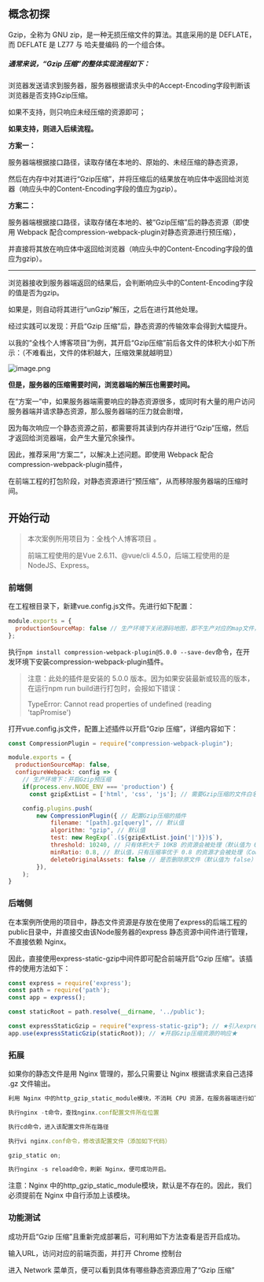## 概念初探

Gzip，全称为 GNU zip，是一种无损压缩文件的算法。其底采用的是 DEFLATE，而 DEFLATE 是 LZ77 与 哈夫曼编码 的一个组合体。

##### **通常来说，“Gzip 压缩”的整体实现流程如下：**

浏览器发送请求到服务器，服务器根据请求头中的Accept-Encoding字段判断该浏览器是否支持Gzip压缩。

如果不支持，则只响应未经压缩的资源即可；

**如果支持，则进入后续流程。**

**方案一：**

服务器端根据接口路径，读取存储在本地的、原始的、未经压缩的静态资源，

然后在内存中对其进行“Gzip压缩”，并将压缩后的结果放在响应体中返回给浏览器（响应头中的Content-Encoding字段的值应为gzip）。

**方案二：**

服务器端根据接口路径，读取存储在本地的、被“Gzip压缩”后的静态资源（即使用 Webpack 配合compression-webpack-plugin对静态资源进行预压缩），

并直接将其放在响应体中返回给浏览器（响应头中的Content-Encoding字段的值应为gzip）。

------

浏览器接收到服务器端返回的结果后，会判断响应头中的Content-Encoding字段的值是否为gzip。

如果是，则自动将其进行“unGzip”解压，之后在进行其他处理。

经过实践可以发现：开启“Gzip 压缩”后，静态资源的传输效率会得到大幅提升。

以我的“全栈个人博客项目”为例，其开启“Gzip压缩”前后各文件的体积大小如下所示：（不难看出，文件的体积越大，压缩效果就越明显）

![image.png](D:\Markdown\图片\c74035a5e19697943db2014834f138c1.png)

**但是，服务器的压缩需要时间，浏览器端的解压也需要时间。**

在“方案一”中，如果服务器端需要响应的静态资源很多，或同时有大量的用户访问服务器端并请求静态资源，那么服务器端的压力就会剧增，

因为每次响应一个静态资源之前，都需要将其读到内存并进行“Gzip”压缩，然后才返回给浏览器端，会产生大量冗余操作。

因此，推荐采用“方案二”，以解决上述问题。即使用 Webpack 配合compression-webpack-plugin插件，

在前端工程的打包阶段，对静态资源进行“预压缩”，从而移除服务器端的压缩时间。

## 开始行动

> 本次案例所用项目为：全栈个人博客项目 。
>
> 前端工程使用的是Vue 2.6.11、@vue/cli 4.5.0，后端工程使用的是NodeJS、Express。
>

### 前端侧

在工程根目录下，新建vue.config.js文件。先进行如下配置：

```js
module.exports = {
  productionSourceMap: false // 生产环境下关闭源码地图，即不生产对应的map文件，减小打包结果的体积
};
```


执行`npm install compression-webpack-plugin@5.0.0 --save-dev`命令，在开发环境下安装compression-webpack-plugin插件。

> 注意：此处的插件是安装的 5.0.0 版本。因为如果安装最新或较高的版本，在运行npm run build进行打包时，会报如下错误：
>
> TypeError: Cannot read properties of undefined (reading 'tapPromise')
>

打开vue.config.js文件，配置上述插件以开启“Gzip 压缩”，详细内容如下：

```js
const CompressionPlugin = require("compression-webpack-plugin");

module.exports = {
  productionSourceMap: false, 
  configureWebpack: config => {
    // 生产环境下：开启Gzip预压缩
    if(process.env.NODE_ENV === 'production') {
      const gzipExtList = ['html', 'css', 'js']; // 需要Gzip压缩的文件白名单（可自定义）

	config.plugins.push(
    	new CompressionPlugin({ // 配置Gzip压缩的插件
      		filename: "[path].gz[query]", // 默认值
      		algorithm: "gzip", // 默认值
      		test: new RegExp(`.(${gzipExtList.join('|')})$`),
      		threshold: 10240, // 只有体积大于 10KB 的资源会被处理（默认值为 0）
      		minRatio: 0.8, // 默认值，只有压缩率优于 0.8 的资源才会被处理（Compressed Size / Original Size）
      		deleteOriginalAssets: false // 是否删除原文件（默认值为 false）
    	}),
  	);
}
```

### 后端侧

在本案例所使用的项目中，静态文件资源是存放在使用了express的后端工程的public目录中，并直接交由该Node服务器的express 静态资源中间件进行管理，不直接依赖 Nginx。

因此，直接使用express-static-gzip中间件即可配合前端开启”Gzip 压缩“。该插件的使用方法如下：

```js
const express = require('express');
const path = require('path');
const app = express();

const staticRoot = path.resolve(__dirname, '../public');

const expressStaticGzip = require("express-static-gzip"); // ★引入express-static-gzip插件★
app.use(expressStaticGzip(staticRoot)); // ★开启Gzip压缩资源的响应★
```

### 拓展

如果你的静态文件是用 Nginx 管理的，那么只需要让 Nginx 根据请求来自己选择 .gz 文件输出。

```js
利用 Nginx 中的http_gzip_static_module模块，不消耗 CPU 资源，在服务器端进行如下操作即可。

执行nginx -t命令，查找nginx.conf配置文件所在位置

执行cd命令，进入该配置文件所在路径

执行vi nginx.conf命令，修改该配置文件（添加如下代码）

gzip_static on;

执行nginx -s reload命令，刷新 Nginx，便可成功开启。
```

注意：Nginx 中的http_gzip_static_module模块，默认是不存在的。因此，我们必须提前在 Nginx 中自行添加上该模块。

### **功能测试**

成功开启“Gzip 压缩”且重新完成部署后，可利用如下方法查看是否开启成功。

输入URL，访问对应的前端页面，并打开 Chrome 控制台

进入 Network 菜单页，便可以看到具体有哪些静态资源应用了“Gzip 压缩”



